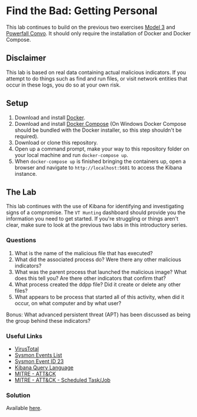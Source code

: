 # Find the Bad: Getting Personal
This lab continues to build on the previous two exercises [Model 3](https://github.com/findthebad/model-3) and [Powerfall Convo](https://github.com/findthebad/powerfall-convo).  It should only require the installation of Docker and Docker Compose. 

## Disclaimer
This lab is based on real data containing actual malicious indicators.  If you attempt to do things such as find and run files, or visit network entities that occur in these logs, you do so at your own risk.

## Setup
1) Download and install [Docker](https://www.docker.com/get-started).
2) Download and install [Docker Compose](https://docs.docker.com/compose/install/) (On Windows Docker Compose should be bundled with the Docker installer, so this step shouldn't be required).
3) Download or clone this repository.
4) Open up a command prompt, make your way to this repository folder on your local machine and run `docker-compose up`.
5) When `docker-compose up` is finished bringing the containers up, open a browser and navigate to `http://localhost:5601` to access the Kibana instance.

## The Lab
This lab continues with the use of Kibana for identifying and investigating signs of a compromise.  The `VT Hunting` dashboard should provide you the information you need to get started.  If you're struggling or things aren't clear, make sure to look at the previous two labs in this introductory series.

### Questions
1) What is the name of the malicious file that has executed?
2) What did the associated process do?  Were there any other malicious indicators?
3) What was the parent process that launched the malicious image?  What does this tell you?  Are there other indicators that confirm that?
4) What process created the ddpp file?  Did it create or delete any other files?
5) What appears to be process that started all of this activity, when did it occur, on what computer and by what user? 

Bonus:
What advanced persistent threat (APT) has been discussed as being the group behind these indicators?

### Useful Links
- [VirusTotal](https://www.virustotal.com/gui/home/upload)
- [Sysmon Events List](https://docs.microsoft.com/en-ca/sysinternals/downloads/sysmon#events)
- [Sysmon Event ID 23](https://docs.microsoft.com/en-us/sysinternals/downloads/sysmon#event-id-23-filedelete-a-file-delete-was-detected)
- [Kibana Query Language](https://www.elastic.co/guide/en/kibana/current/kuery-query.html)
- [MITRE - ATT&CK](https://attack.mitre.org/)
- [MITRE - ATT&CK - Scheduled Task/Job](https://attack.mitre.org/techniques/T1053/)

### Solution
Available [here](https://findthebad.com/getting-personal/).